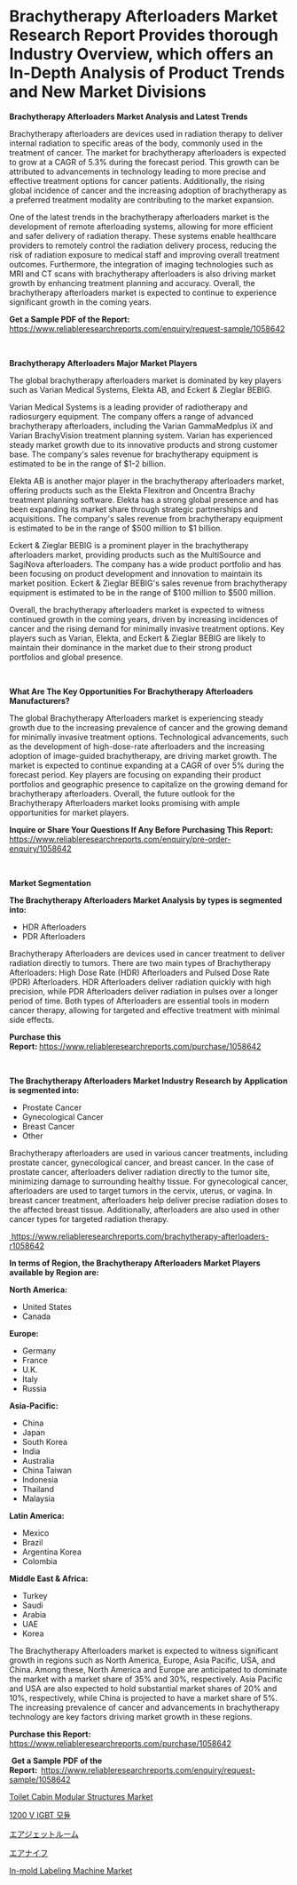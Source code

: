 <p><h1>Brachytherapy Afterloaders Market Research Report Provides thorough Industry Overview, which offers an In-Depth Analysis of Product Trends and New Market Divisions</h1></p><p><strong>Brachytherapy Afterloaders Market Analysis and Latest Trends</strong></p>
<p><p>Brachytherapy afterloaders are devices used in radiation therapy to deliver internal radiation to specific areas of the body, commonly used in the treatment of cancer. The market for brachytherapy afterloaders is expected to grow at a CAGR of 5.3% during the forecast period. This growth can be attributed to advancements in technology leading to more precise and effective treatment options for cancer patients. Additionally, the rising global incidence of cancer and the increasing adoption of brachytherapy as a preferred treatment modality are contributing to the market expansion.</p><p>One of the latest trends in the brachytherapy afterloaders market is the development of remote afterloading systems, allowing for more efficient and safer delivery of radiation therapy. These systems enable healthcare providers to remotely control the radiation delivery process, reducing the risk of radiation exposure to medical staff and improving overall treatment outcomes. Furthermore, the integration of imaging technologies such as MRI and CT scans with brachytherapy afterloaders is also driving market growth by enhancing treatment planning and accuracy. Overall, the brachytherapy afterloaders market is expected to continue to experience significant growth in the coming years.</p></p>
<p><strong>Get a Sample PDF of the Report:&nbsp;</strong> <a href="https://www.reliableresearchreports.com/enquiry/request-sample/1058642">https://www.reliableresearchreports.com/enquiry/request-sample/1058642</a></p>
<p>&nbsp;</p>
<p><strong>Brachytherapy Afterloaders Major Market Players</strong></p>
<p><p>The global brachytherapy afterloaders market is dominated by key players such as Varian Medical Systems, Elekta AB, and Eckert & Zieglar BEBIG. </p><p>Varian Medical Systems is a leading provider of radiotherapy and radiosurgery equipment. The company offers a range of advanced brachytherapy afterloaders, including the Varian GammaMedplus iX and Varian BrachyVision treatment planning system. Varian has experienced steady market growth due to its innovative products and strong customer base. The company's sales revenue for brachytherapy equipment is estimated to be in the range of $1-2 billion.</p><p>Elekta AB is another major player in the brachytherapy afterloaders market, offering products such as the Elekta Flexitron and Oncentra Brachy treatment planning software. Elekta has a strong global presence and has been expanding its market share through strategic partnerships and acquisitions. The company's sales revenue from brachytherapy equipment is estimated to be in the range of $500 million to $1 billion.</p><p>Eckert & Zieglar BEBIG is a prominent player in the brachytherapy afterloaders market, providing products such as the MultiSource and SagiNova afterloaders. The company has a wide product portfolio and has been focusing on product development and innovation to maintain its market position. Eckert & Zieglar BEBIG's sales revenue from brachytherapy equipment is estimated to be in the range of $100 million to $500 million.</p><p>Overall, the brachytherapy afterloaders market is expected to witness continued growth in the coming years, driven by increasing incidences of cancer and the rising demand for minimally invasive treatment options. Key players such as Varian, Elekta, and Eckert & Zieglar BEBIG are likely to maintain their dominance in the market due to their strong product portfolios and global presence.</p></p>
<p>&nbsp;</p>
<p><strong>What Are The Key Opportunities For Brachytherapy Afterloaders Manufacturers?</strong></p>
<p><p>The global Brachytherapy Afterloaders market is experiencing steady growth due to the increasing prevalence of cancer and the growing demand for minimally invasive treatment options. Technological advancements, such as the development of high-dose-rate afterloaders and the increasing adoption of image-guided brachytherapy, are driving market growth. The market is expected to continue expanding at a CAGR of over 5% during the forecast period. Key players are focusing on expanding their product portfolios and geographic presence to capitalize on the growing demand for brachytherapy afterloaders. Overall, the future outlook for the Brachytherapy Afterloaders market looks promising with ample opportunities for market players.</p></p>
<p><strong>Inquire or Share Your Questions If Any Before Purchasing This Report:</strong> <a href="https://www.reliableresearchreports.com/enquiry/pre-order-enquiry/1058642">https://www.reliableresearchreports.com/enquiry/pre-order-enquiry/1058642</a></p>
<p>&nbsp;</p>
<p><strong>Market Segmentation</strong></p>
<p><strong>The Brachytherapy Afterloaders Market Analysis by types is segmented into:</strong></p>
<p><ul><li>HDR Afterloaders</li><li>PDR Afterloaders</li></ul></p>
<p><p>Brachytherapy Afterloaders are devices used in cancer treatment to deliver radiation directly to tumors. There are two main types of Brachytherapy Afterloaders: High Dose Rate (HDR) Afterloaders and Pulsed Dose Rate (PDR) Afterloaders. HDR Afterloaders deliver radiation quickly with high precision, while PDR Afterloaders deliver radiation in pulses over a longer period of time. Both types of Afterloaders are essential tools in modern cancer therapy, allowing for targeted and effective treatment with minimal side effects.</p></p>
<p><strong>Purchase this Report:&nbsp;</strong><a href="https://www.reliableresearchreports.com/purchase/1058642">https://www.reliableresearchreports.com/purchase/1058642</a></p>
<p>&nbsp;</p>
<p><strong>The Brachytherapy Afterloaders Market Industry Research by Application is segmented into:</strong></p>
<p><ul><li>Prostate Cancer</li><li>Gynecological Cancer</li><li>Breast Cancer</li><li>Other</li></ul></p>
<p><p>Brachytherapy afterloaders are used in various cancer treatments, including prostate cancer, gynecological cancer, and breast cancer. In the case of prostate cancer, afterloaders deliver radiation directly to the tumor site, minimizing damage to surrounding healthy tissue. For gynecological cancer, afterloaders are used to target tumors in the cervix, uterus, or vagina. In breast cancer treatment, afterloaders help deliver precise radiation doses to the affected breast tissue. Additionally, afterloaders are also used in other cancer types for targeted radiation therapy.</p></p>
<p><a href="https://www.reliableresearchreports.com/brachytherapy-afterloaders-r1058642">&nbsp;https://www.reliableresearchreports.com/brachytherapy-afterloaders-r1058642</a></p>
<p><strong>In terms of Region, the Brachytherapy Afterloaders Market Players available by Region are:</strong></p>
<p>
    <p> <strong> North America: </strong>
        <ul>
            <li>United States</li>
            <li>Canada</li>
        </ul>
        </p> 
    <p> <strong> Europe: </strong>
        <ul>
            <li>Germany</li>
            <li>France</li>
            <li>U.K.</li>
            <li>Italy</li>
            <li>Russia</li>
        </ul>
        </p> 
    <p> <strong> Asia-Pacific: </strong>
        <ul>
            <li>China</li>
            <li>Japan</li>
            <li>South Korea</li>
            <li>India</li>
            <li>Australia</li>
            <li>China Taiwan</li>
            <li>Indonesia</li>
            <li>Thailand</li>
            <li>Malaysia</li>
        </ul>
        </p> 
    <p> <strong> Latin America: </strong>
        <ul>
            <li>Mexico</li>
            <li>Brazil</li>
            <li>Argentina Korea</li>
            <li>Colombia</li>
        </ul>
        </p> 
    <p> <strong> Middle East & Africa: </strong>
        <ul>
            <li>Turkey</li>
            <li>Saudi</li>
            <li>Arabia</li>
            <li>UAE</li>
            <li>Korea</li>
        </ul>
    </p>
    </p>
<p><p>The Brachytherapy Afterloaders market is expected to witness significant growth in regions such as North America, Europe, Asia Pacific, USA, and China. Among these, North America and Europe are anticipated to dominate the market with a market share of 35% and 30%, respectively. Asia Pacific and USA are also expected to hold substantial market shares of 20% and 10%, respectively, while China is projected to have a market share of 5%. The increasing prevalence of cancer and advancements in brachytherapy technology are key factors driving market growth in these regions.</p></p>
<p><strong>Purchase this Report: </strong><a href="https://www.reliableresearchreports.com/purchase/1058642">https://www.reliableresearchreports.com/purchase/1058642</a></p>
<p>&nbsp;<strong>Get a Sample PDF of the Report:&nbsp;&nbsp;</strong><a href="https://www.reliableresearchreports.com/enquiry/request-sample/1058642">https://www.reliableresearchreports.com/enquiry/request-sample/1058642</a></p>
<p><strong></strong></p>
<p><p><a href="https://github.com/wybrqqeb6/Market-Research-Report-List-1/blob/main/toilet-cabin-modular-structures-market.md">Toilet Cabin Modular Structures Market</a></p><p><a href="https://github.com/OliverBarry1954/Market-Research-Report-List-1/blob/main/3927407180215.md">1200 V IGBT 모듈</a></p><p><a href="https://github.com/mathieurico66/Market-Research-Report-List-2/blob/main/8184468167053.md">エアジェットルーム</a></p><p><a href="https://github.com/ycmtqqhvk3273/Market-Research-Report-List-2/blob/main/7838007167052.md">エアナイフ</a></p><p><a href="https://github.com/irjbaube82/Market-Research-Report-List-1/blob/main/in-mold-labeling-machine-market.md">In-mold Labeling Machine Market</a></p></p>